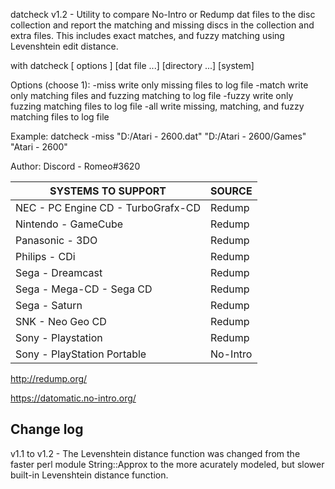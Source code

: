 datcheck v1.2 - Utility to compare No-Intro or Redump dat files to the disc collection
                and report the matching and missing discs in the collection and extra files.
                This includes exact matches, and fuzzy matching using Levenshtein edit distance.

with datcheck [ options ] [dat file ...] [directory ...] [system]

Options (choose 1):
  -miss    write only missing files to log file
  -match   write only matching files and fuzzing matching to log file
  -fuzzy   write only fuzzing matching files to log file
  -all     write missing, matching, and fuzzy matching files to log file

Example:
              datcheck -miss "D:/Atari - 2600.dat" "D:/Atari - 2600/Games" "Atari - 2600"

Author:
   Discord - Romeo#3620

 SYSTEMS TO SUPPORT | SOURCE 
 ------------------ | -------------- 
 NEC - PC Engine CD - TurboGrafx-CD | Redump
 Nintendo - GameCube | Redump
 Panasonic - 3DO | Redump
 Philips - CDi | Redump
 Sega - Dreamcast | Redump
 Sega - Mega-CD - Sega CD | Redump
 Sega - Saturn | Redump
 SNK - Neo Geo CD | Redump 
 Sony - Playstation | Redump            
 Sony - PlayStation Portable | No-Intro

http://redump.org/

https://datomatic.no-intro.org/

Change log
----------
v1.1 to v1.2 - The Levenshtein distance function was changed from the faster
               perl module String::Approx to the more acurately modeled, but
               slower built-in Levenshtein distance function.			   
